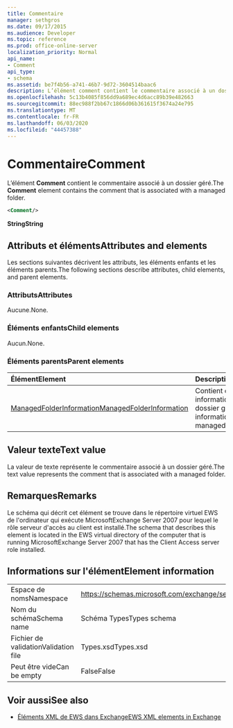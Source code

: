 ```yaml
---
title: Commentaire
manager: sethgros
ms.date: 09/17/2015
ms.audience: Developer
ms.topic: reference
ms.prod: office-online-server
localization_priority: Normal
api_name:
- Comment
api_type:
- schema
ms.assetid: be7f4b56-a741-46b7-9d72-3604514baac6
description: L’élément comment contient le commentaire associé à un dossier géré.
ms.openlocfilehash: 5c13b4085f856dd9a689ec4d6acc89b39e482663
ms.sourcegitcommit: 88ec988f2bb67c1866d06b361615f3674a24e795
ms.translationtype: MT
ms.contentlocale: fr-FR
ms.lasthandoff: 06/03/2020
ms.locfileid: "44457388"
---
```

# <a name="comment"></a><span data-ttu-id="c6f73-103">Commentaire</span><span class="sxs-lookup"><span data-stu-id="c6f73-103">Comment</span></span>

<span data-ttu-id="c6f73-104">L’élément **Comment** contient le commentaire associé à un dossier géré.</span><span class="sxs-lookup"><span data-stu-id="c6f73-104">The **Comment** element contains the comment that is associated with a managed folder.</span></span> 
  
```xml
<Comment/>
```

 <span data-ttu-id="c6f73-105">**String**</span><span class="sxs-lookup"><span data-stu-id="c6f73-105">**String**</span></span>
## <a name="attributes-and-elements"></a><span data-ttu-id="c6f73-106">Attributs et éléments</span><span class="sxs-lookup"><span data-stu-id="c6f73-106">Attributes and elements</span></span>

<span data-ttu-id="c6f73-107">Les sections suivantes décrivent les attributs, les éléments enfants et les éléments parents.</span><span class="sxs-lookup"><span data-stu-id="c6f73-107">The following sections describe attributes, child elements, and parent elements.</span></span>
  
### <a name="attributes"></a><span data-ttu-id="c6f73-108">Attributs</span><span class="sxs-lookup"><span data-stu-id="c6f73-108">Attributes</span></span>

<span data-ttu-id="c6f73-109">Aucune.</span><span class="sxs-lookup"><span data-stu-id="c6f73-109">None.</span></span>
  
### <a name="child-elements"></a><span data-ttu-id="c6f73-110">Éléments enfants</span><span class="sxs-lookup"><span data-stu-id="c6f73-110">Child elements</span></span>

<span data-ttu-id="c6f73-111">Aucun.</span><span class="sxs-lookup"><span data-stu-id="c6f73-111">None.</span></span>
  
### <a name="parent-elements"></a><span data-ttu-id="c6f73-112">Éléments parents</span><span class="sxs-lookup"><span data-stu-id="c6f73-112">Parent elements</span></span>

|<span data-ttu-id="c6f73-113">**Élément**</span><span class="sxs-lookup"><span data-stu-id="c6f73-113">**Element**</span></span>|<span data-ttu-id="c6f73-114">**Description**</span><span class="sxs-lookup"><span data-stu-id="c6f73-114">**Description**</span></span>|
|:-----|:-----|
|[<span data-ttu-id="c6f73-115">ManagedFolderInformation</span><span class="sxs-lookup"><span data-stu-id="c6f73-115">ManagedFolderInformation</span></span>](managedfolderinformation.md) <br/> |<span data-ttu-id="c6f73-116">Contient des informations sur un dossier géré.</span><span class="sxs-lookup"><span data-stu-id="c6f73-116">Contains information about a managed folder.</span></span>  <br/> |
   
## <a name="text-value"></a><span data-ttu-id="c6f73-117">Valeur texte</span><span class="sxs-lookup"><span data-stu-id="c6f73-117">Text value</span></span>

<span data-ttu-id="c6f73-118">La valeur de texte représente le commentaire associé à un dossier géré.</span><span class="sxs-lookup"><span data-stu-id="c6f73-118">The text value represents the comment that is associated with a managed folder.</span></span>
  
## <a name="remarks"></a><span data-ttu-id="c6f73-119">Remarques</span><span class="sxs-lookup"><span data-stu-id="c6f73-119">Remarks</span></span>

<span data-ttu-id="c6f73-120">Le schéma qui décrit cet élément se trouve dans le répertoire virtuel EWS de l'ordinateur qui exécute MicrosoftExchange Server 2007 pour lequel le rôle serveur d'accès au client est installé.</span><span class="sxs-lookup"><span data-stu-id="c6f73-120">The schema that describes this element is located in the EWS virtual directory of the computer that is running MicrosoftExchange Server 2007 that has the Client Access server role installed.</span></span>
  
## <a name="element-information"></a><span data-ttu-id="c6f73-121">Informations sur l'élément</span><span class="sxs-lookup"><span data-stu-id="c6f73-121">Element information</span></span>

|||
|:-----|:-----|
|<span data-ttu-id="c6f73-122">Espace de noms</span><span class="sxs-lookup"><span data-stu-id="c6f73-122">Namespace</span></span>  <br/> |https://schemas.microsoft.com/exchange/services/2006/types  <br/> |
|<span data-ttu-id="c6f73-123">Nom du schéma</span><span class="sxs-lookup"><span data-stu-id="c6f73-123">Schema name</span></span>  <br/> |<span data-ttu-id="c6f73-124">Schéma Types</span><span class="sxs-lookup"><span data-stu-id="c6f73-124">Types schema</span></span>  <br/> |
|<span data-ttu-id="c6f73-125">Fichier de validation</span><span class="sxs-lookup"><span data-stu-id="c6f73-125">Validation file</span></span>  <br/> |<span data-ttu-id="c6f73-126">Types.xsd</span><span class="sxs-lookup"><span data-stu-id="c6f73-126">Types.xsd</span></span>  <br/> |
|<span data-ttu-id="c6f73-127">Peut être vide</span><span class="sxs-lookup"><span data-stu-id="c6f73-127">Can be empty</span></span>  <br/> |<span data-ttu-id="c6f73-128">False</span><span class="sxs-lookup"><span data-stu-id="c6f73-128">False</span></span>  <br/> |
   
## <a name="see-also"></a><span data-ttu-id="c6f73-129">Voir aussi</span><span class="sxs-lookup"><span data-stu-id="c6f73-129">See also</span></span>



- [<span data-ttu-id="c6f73-130">Éléments XML de EWS dans Exchange</span><span class="sxs-lookup"><span data-stu-id="c6f73-130">EWS XML elements in Exchange</span></span>](ews-xml-elements-in-exchange.md)

